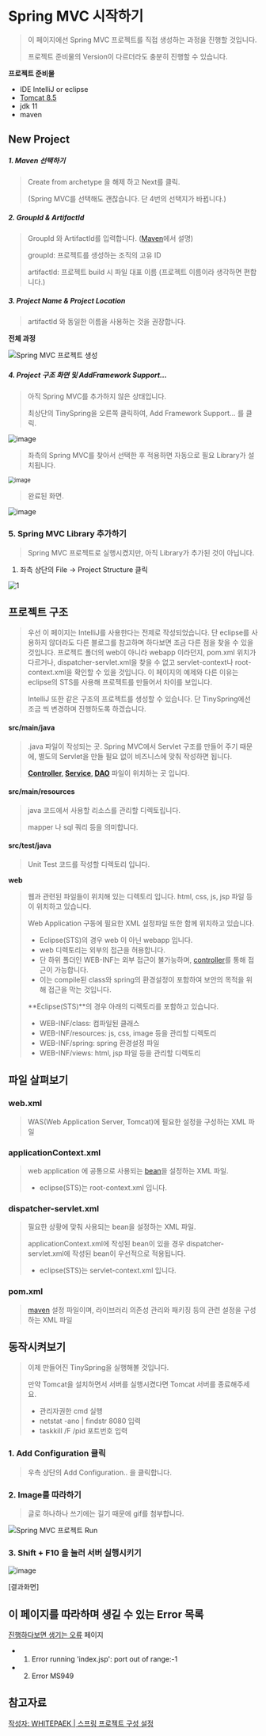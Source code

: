 # Spring MVC 시작하기

> 이 페이지에선 Spring MVC 프로젝트를 직접 생성하는 과정을 진행할 것입니다.
>
> 프로젝트 준비물의 Version이 다르더라도 충분히 진행할 수 있습니다.

**프로젝트 준비물**

- IDE IntelliJ or eclipse
- [Tomcat 8.5](https://github.com/PCloud63514/WebProject-Learn/blob/master/BackEnd/%EA%B0%9C%EB%B0%9C%ED%99%98%EA%B2%BD/tomcat%20%EC%84%A4%EC%B9%98.md) 
- jdk 11
- maven



## New Project

##### 1. Maven 선택하기

> Create from archetype 을 해제 하고 Next를 클릭.
>
> (Spring MVC를 선택해도 괜찮습니다. 단 4번의 선택지가 바뀝니다.)

##### 2. GroupId & ArtifactId

> GroupId 와 ArtifactId를 입력합니다.  ([Maven](https://github.com/PCloud63514/WebProject-Learn/blob/master/BackEnd/1.Maven%20%EC%86%8C%EA%B0%9C.md)에서 설명)
>
> groupId: 프로젝트를 생성하는 조직의 고유 ID
>
> artifactId: 프로젝트 build 시 파일 대표 이름 (프로젝트 이름이라 생각하면 편합니다.)

##### 3. Project Name & Project Location

> artifactId 와 동일한 이름을 사용하는 것을 권장합니다.



**전체 과정**

![Spring MVC 프로젝트 생성](https://user-images.githubusercontent.com/22608825/98330834-9bddd600-203e-11eb-8abe-ec0b76ce1adc.gif)



##### 4. Project 구조 화면 및 AddFramework Support...

> 아직 Spring MVC를 추가하지 않은 상태입니다. 
>
> 최상단의 TinySpring을 오른쪽 클릭하여,  Add Framework Support... 를 클릭.

![image](https://user-images.githubusercontent.com/22608825/97992665-5941b100-1e26-11eb-98be-1b7267f87a23.png)

> 좌측의 Spring MVC를 찾아서 선택한 후 적용하면 자동으로 필요 Library가 설치됩니다.

<img src="https://user-images.githubusercontent.com/22608825/97993084-ec7ae680-1e26-11eb-9ba3-f8be838a23cc.png" alt="image" style="zoom:80%;" />



> 완료된 화면.

![image](https://user-images.githubusercontent.com/22608825/97993254-2815b080-1e27-11eb-8af7-fd234018ea73.png)



### 5. Spring MVC Library 추가하기

> Spring MVC 프로젝트로 실행시켰지만, 아직 Library가 추가된 것이 아닙니다.

1. 좌측 상단의 File -> Project Structure 클릭

![1](https://user-images.githubusercontent.com/22608825/98331381-cc723f80-203f-11eb-866d-d5fcd854aaf3.gif)



## 프로젝트 구조

> 우선 이 페이지는 IntelliJ를 사용한다는 전제로 작성되었습니다. 단 eclipse를 사용하지 않더라도 다른 블로그를 참고하며 하다보면 조금 다른 점을 찾을 수 있을 것입니다. 프로젝트 폴더의 web이 아니라 webapp 이라던지, pom.xml 위치가 다르거나, dispatcher-servlet.xml을 찾을 수 없고 servlet-context나 root-context.xml을 확인할 수 있을 것입니다. 이 페이지의 예제와 다른 이유는 eclipse의 STS를 사용해 프로젝트를 만들어서 차이를 보입니다.
>
> IntelliJ 또한 같은 구조의 프로젝트를 생성할 수 있습니다. 단 TinySpring에선 조금 씩 변경하며 진행하도록 하겠습니다.



#### src/main/java

> .java 파일이 작성되는 곳. Spring MVC에서 Servlet 구조를 만들어 주기 때문에, 별도의 Servlet을 만들 필요 없이 비즈니스에 맞춰 작성하면 됩니다.
>
> **[Controller](https://github.com/PCloud63514/WebProject-Learn/blob/master/BackEnd/Spring/Controller.md), [Service](https://github.com/PCloud63514/WebProject-Learn/blob/master/BackEnd/Spring/Service.md), [DAO](https://github.com/PCloud63514/WebProject-Learn/blob/master/BackEnd/Spring/Dao.md)** 파일이 위치하는 곳 입니다.

#### src/main/resources

> java 코드에서 사용할 리소스를 관리할 디렉토립니다.
>
> mapper 나 sql 쿼리 등을 의미합니다.

#### src/test/java

> Unit Test 코드를 작성할 디렉토리 입니다.

**web**

> 웹과 관련된 파일들이 위치해 있는 디렉토리 입니다. html, css, js, jsp 파일 등이 위치하고 있습니다.
>
> Web Application 구동에 필요한 XML 설정파일 또한 함께 위치하고 있습니다.
>
> - Eclipse(STS)의 경우 web 이 아닌 webapp 입니다.
> - web 디렉토리는 외부의 접근을 허용합니다.
> - 단 하위 폴더인 WEB-INF는 외부 접근이 불가능하며, [controller](https://github.com/PCloud63514/WebProject-Learn/blob/master/BackEnd/Spring/Controller.md)를 통해 접근이 가능합니다.
> - 이는 compile된 class와 spring의 환경설정이 포함하여 보안의 목적을 위해 접근을 막는 것입니다.
>
> **Eclipse(STS)**의 경우 아래의 디렉토리를 포함하고 있습니다.
>
> - WEB-INF/class: 컴파일된 클래스
> - WEB-INF/resources: js, css, image 등을 관리할 디렉토리
> - WEB-INF/spring: spring 환경설정 파일
> - WEB-INF/views: html, jsp 파일 등을 관리할 디렉토리



## 파일 살펴보기

> 

### web.xml

> WAS(Web Application Server, Tomcat)에 필요한 설정을 구성하는 XML 파일



### applicationContext.xml

>web application 에 공통으로 사용되는 [bean](https://github.com/PCloud63514/WebProject-Learn/blob/master/BackEnd/Spring/Dto.md)을 설정하는 XML 파일.
>
>- eclipse(STS)는 root-context.xml 입니다.



### dispatcher-servlet.xml

>필요한 상황에 맞춰 사용되는 bean을 설정하는 XML 파일.
>
>applicationContext.xml에 작성된 bean이 있을 경우 dispatcher-servlet.xml에 작성된 bean이 우선적으로 적용됩니다.
>
>- eclipse(STS)는 servlet-context.xml 입니다.



### pom.xml

> [maven](https://github.com/PCloud63514/WebProject-Learn/blob/master/BackEnd/1.Maven%20%EC%86%8C%EA%B0%9C.md) 설정 파일이며, 라이브러리 의존성 관리와 패키징 등의 관련 설정을 구성하는 XML 파일

## 동작시켜보기

> 이제 만들어진 TinySpring을 실행해볼 것입니다.
>
> 만약 Tomcat을 설치하면서 서버를 실행시켰다면 Tomcat 서버를 종료해주세요.
>
> - 관리자권한 cmd 실행
> - netstat -ano | findstr 8080 입력
> - taskkill /F /pid 포트번호 입력



### 1. Add Configuration 클릭

> 우측 상단의 Add Configuration.. 을 클릭합니다.



### 2. Image를 따라하기

> 글로 하나하나 쓰기에는 길기 때문에 gif를 첨부합니다.

![Spring MVC 프로젝트 Run](https://user-images.githubusercontent.com/22608825/98331606-3f7bb600-2040-11eb-8200-3fa5a03735f3.gif)



### 3. Shift + F10 을 눌러 서버 실행시키기



![image](https://user-images.githubusercontent.com/22608825/98332910-fc6f1200-2042-11eb-84e8-e92c0e75d1d3.png)

[결과화면]



## 이 페이지를 따라하며 생길 수 있는 Error 목록

[진행하다보면 생기는 오류](https://github.com/PCloud63514/WebProject-Learn/blob/master/BackEnd/Spring/TinySpring%20%EC%98%88%EC%A0%9C/%EC%A7%84%ED%96%89%ED%95%98%EB%8B%A4%EB%B3%B4%EB%A9%B4%20%EC%83%9D%EA%B8%B0%EB%8A%94%20%EC%98%A4%EB%A5%98.md) 페이지

- 1. Error running 'index.jsp': port out of range:-1
- 2. Error MS949



## 참고자료

[작성자: WHITEPAEK | 스프링 프로젝트 구성 설정](https://whitepaek.tistory.com/56)
